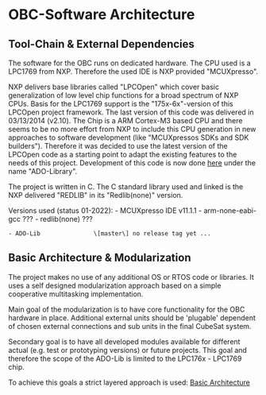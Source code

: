 OBC-Software Architecture
=========================

Tool-Chain & External Dependencies
----------------------------------

The software for the OBC runs on dedicated hardware. The CPU used is a LPC1769 from NXP. 
Therefore the used IDE is NXP provided "MCUXpresso".

NXP delivers base libraries called "LPCOpen" which cover basic generalization of low level chip functions for a broad spectrum of NXP CPUs.
Basis for the LPC1769 support is the "175x-6x"-version of this LPCOpen project framework. The last version of this code was delivered 
in 03/13/2014 (v2.10). The Chip is a ARM Cortex-M3 based CPU and there seems to be no more effort from NXP to include this CPU generation
in new approaches to software development (like "MCUXpressos SDKs and SDK builders"). Therefore it was decided to use the latest version of 
the LPCOpen code as a starting point to adapt the existing features to the needs of this project. Development of this code is now done  [here](https://github.com/RobertK66/ado-chip-175x-6x)
under the name "ADO-Library".

The project is written in C. The C standard library used and linked is the NXP delivered "REDLIB" in its "Redlib(none)" version.

Versions used (status 01-2022):
	- MCUXpresso IDE 		v11.1.1 
		- arm-none-eabi-gcc		???
		- redlib(none)		 	???
		
	- ADO-Lib 				\[master\] no release tag yet ...


Basic Architecture & Modularization
-----------------------------------

The project makes no use of any additional OS or RTOS code or libraries. It uses a self designed modularization approach based on a simple cooperative multitasking implementation.

Main goal of the modularization is to have core functionality for the OBC hardware in place. Additional external units should be 'plugable' dependent of chosen external connections 
and sub units in the final CubeSat system. 

Secondary goal is to have all developed modules available for different actual (e.g. test or prototyping versions) or future projects. This goal and therefore the scope of the ADO-Lib 
is limited to the LPC176x - LPC1769 chip.

To achieve this goals a strict layered approach is used:
[Basic Architecture](pic/architecture.png)


 


  